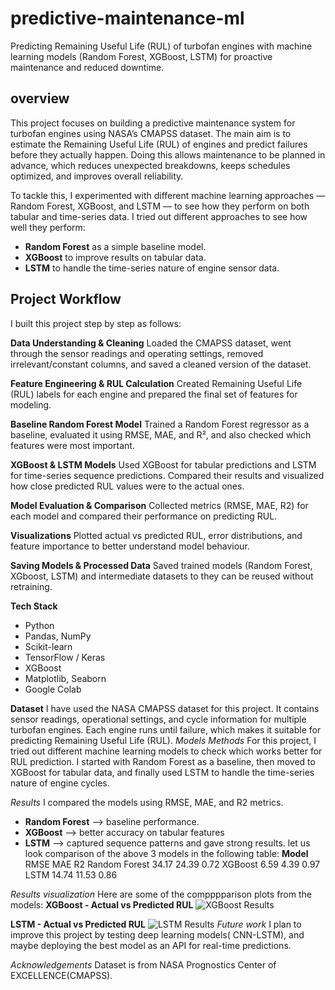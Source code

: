 # predictive-maintenance-ml
Predicting Remaining Useful Life (RUL) of turbofan engines with machine learning models (Random Forest, XGBoost, LSTM) for proactive maintenance and reduced downtime.
## overview
This project focuses on building a predictive maintenance system for turbofan engines using NASA’s CMAPSS dataset. The main aim is to estimate the Remaining Useful Life (RUL) of engines and predict failures before they actually happen. Doing this allows maintenance to be planned in advance, which reduces unexpected breakdowns, keeps schedules optimized, and improves overall reliability.

To tackle this, I experimented with different machine learning approaches — Random Forest, XGBoost, and LSTM — to see how they perform on both tabular and time-series data.
I tried out different approaches to see how well they perform:
 - **Random Forest** as a simple baseline model.
 - **XGBoost** to improve results on tabular data.
 - **LSTM** to handle the time-series nature of engine sensor data.


## Project Workflow
I built this project step by step as follows:

**Data Understanding & Cleaning**
Loaded the CMAPSS dataset, went through the sensor readings and operating settings, removed irrelevant/constant columns, and saved a cleaned version of the dataset.

**Feature Engineering & RUL Calculation**
Created Remaining Useful Life (RUL) labels for each engine and prepared the final set of features for modeling.

**Baseline Random Forest Model**
Trained a Random Forest regressor as a baseline, evaluated it using RMSE, MAE, and R², and also checked which features were most important.

**XGBoost & LSTM Models**
Used XGBoost for tabular predictions and LSTM for time-series sequence predictions. Compared their results and visualized how close predicted RUL values were to the actual ones.

**Model Evaluation & Comparison**
Collected metrics (RMSE, MAE, R2) for each model and compared their performance on predicting RUL.

**Visualizations**
Plotted actual vs predicted RUL, error distributions, and feature importance to better understand model behaviour.

**Saving Models & Processed Data**
Saved trained models (Random Forest, XGboost, LSTM) and intermediate datasets to they can be reused without retraining.

**Tech Stack** 
- Python
- Pandas, NumPy
- Scikit-learn
- TensorFlow / Keras
- XGBoost
- Matplotlib, Seaborn
- Google Colab  

**Dataset**
I have used the NASA CMAPSS dataset for this project. It contains sensor readings, operational settings, and cycle information for multiple turbofan engines. Each engine runs until failure, which makes it suitable for predicting Remaining Useful Life (RUL).
*Models Methods*
For this project, I tried out different machine learning models to check which works better for RUL prediction. I started with Random Forest as a baseline, then moved to XGBoost for tabular data, and finally used LSTM to handle the time-series nature of engine cycles.

*Results*
I compared the models using RMSE, MAE, and R2 metrics.
 - **Random Forest** --> baseline performance.
 - **XGBoost** --> better accuracy on tabular features
 - **LSTM** --> captured sequence patterns and gave strong results.
let us look comparison of the above 3 models in the following table:
   **Model**          RMSE      MAE      R2
   Random Forest      34.17    24.39    0.72
   XGBoost            6.59     4.39     0.97
   LSTM               14.74    11.53    0.86

*Results visualization*
Here are some of the compppparison plots from the models:
**XGBoost - Actual vs Predicted RUL**
![XGBoost Results](results/actual_vs_pred_xgb.png)

**LSTM - Actual vs Predicted RUL**
![LSTM Results](results/actual_vs_pred_lstm.png)
*Future work*
I plan to improve this project by testing deep learning models( CNN-LSTM), and maybe deploying the best model as an API for real-time predictions.

*Acknowledgements*
Dataset is from NASA Prognostics Center of EXCELLENCE(CMAPSS).





   
